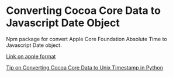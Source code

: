 # Converting Cocoa Core Data to Javascript Date Object
Npm package for convert Apple Core Foundation Absolute Time to Javascript Date object.

[Link on apple format](https://developer.apple.com/documentation/corefoundation/1543542-cfabsolutetimegetcurrent)

[Tip on Converting Cocoa Core Data to Unix Timestamp in Python
](https://www.thecodeship.com/general/converting-cocoa-unix-timestamp/)
